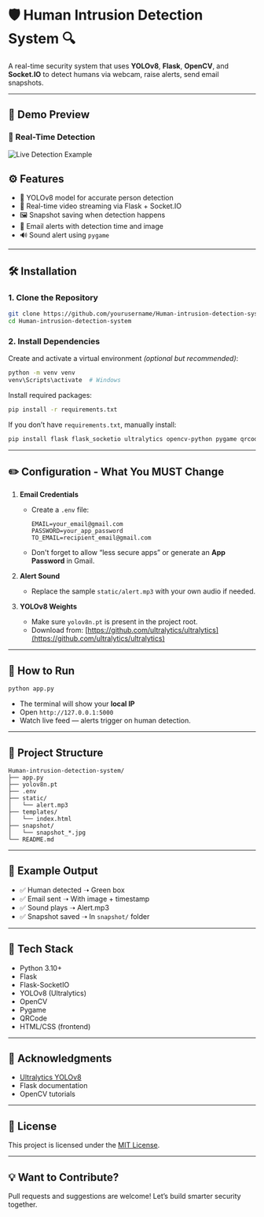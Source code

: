 # 🛡️ Human Intrusion Detection System 🔍

A real-time security system that uses **YOLOv8**, **Flask**, **OpenCV**, and **Socket.IO** to detect humans via webcam, raise alerts, send email snapshots.

---

## 🚀 Demo Preview

### 🔴 Real-Time Detection
![Live Detection Example](snapshot/snapshot_2024-11-30_15_52_13.jpg)


## ⚙️ Features

- 🧠 YOLOv8 model for accurate person detection
- 🔴 Real-time video streaming via Flask + Socket.IO
- 🖼️ Snapshot saving when detection happens
- 📧 Email alerts with detection time and image
- 🔊 Sound alert using `pygame`

---

## 🛠️ Installation

### 1. Clone the Repository

```bash
git clone https://github.com/yourusername/Human-intrusion-detection-system.git
cd Human-intrusion-detection-system
```

### 2. Install Dependencies

Create and activate a virtual environment *(optional but recommended)*:

```bash
python -m venv venv
venv\Scripts\activate  # Windows
```

Install required packages:

```bash
pip install -r requirements.txt
```

If you don’t have `requirements.txt`, manually install:

```bash
pip install flask flask_socketio ultralytics opencv-python pygame qrcode python-dotenv
```

---

## ✏️ Configuration - What You MUST Change

1. **Email Credentials**
   - Create a `.env` file:
     ```env
     EMAIL=your_email@gmail.com
     PASSWORD=your_app_password
     TO_EMAIL=recipient_email@gmail.com
     ```
   - Don't forget to allow “less secure apps” or generate an **App Password** in Gmail.

2. **Alert Sound**
   - Replace the sample `static/alert.mp3` with your own audio if needed.

3. **YOLOv8 Weights**
   - Make sure `yolov8n.pt` is present in the project root.
   - Download from: [https://github.com/ultralytics/ultralytics](https://github.com/ultralytics/ultralytics)

---

## 🚦 How to Run

```bash
python app.py
```

- The terminal will show your **local IP** 
- Open `http://127.0.0.1:5000` 
- Watch live feed — alerts trigger on human detection.

---

## 📁 Project Structure

```
Human-intrusion-detection-system/
├── app.py
├── yolov8n.pt
├── .env
├── static/
│   └── alert.mp3
├── templates/
│   └── index.html
├── snapshot/
│   └── snapshot_*.jpg
└── README.md
```

---

## 🧪 Example Output

- ✅ Human detected ➝ Green box
- ✅ Email sent ➝ With image + timestamp
- ✅ Sound plays ➝ Alert.mp3
- ✅ Snapshot saved ➝ In `snapshot/` folder

---

## 🧠 Tech Stack

- Python 3.10+
- Flask
- Flask-SocketIO
- YOLOv8 (Ultralytics)
- OpenCV
- Pygame
- QRCode
- HTML/CSS (frontend)

---

## 🤝 Acknowledgments

- [Ultralytics YOLOv8](https://github.com/ultralytics/ultralytics)
- Flask documentation
- OpenCV tutorials

---

## 📌 License

This project is licensed under the [MIT License](LICENSE).

---

## 💡 Want to Contribute?

Pull requests and suggestions are welcome! Let’s build smarter security together.
